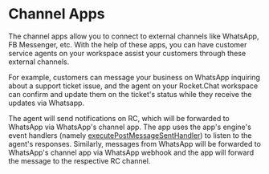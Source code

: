 # Channel Apps

The channel apps allow you to connect to external channels like WhatsApp, FB Messenger, etc. With the help of these apps, you can have customer service agents on your workspace assist your customers through these external channels.

For example, customers can message your business on WhatsApp inquiring about a support ticket issue, and the agent on your Rocket.Chat workspace can confirm and update them on the ticket's status while they receive the updates via Whatsapp.

The agent will send notifications on RC, which will be forwarded to WhatsApp via WhatsApp's channel app. The app uses the app's engine's event handlers (namely [executePostMessageSentHandler](https://rocketchat.github.io/Rocket.Chat.Apps-engine/interfaces/messages\_ipostmessagesent.ipostmessagesent.html)) to listen to the agent's responses. Similarly, messages from WhatsApp will be forwarded to WhatsApp's channel app via WhatsApp webhook and the app will forward the message to the respective RC channel.
